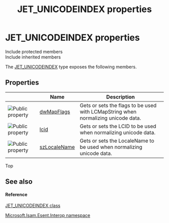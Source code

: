 ﻿---
title: JET_UNICODEINDEX properties
TOCTitle: JET_UNICODEINDEX properties
ms:assetid: Properties.T:Microsoft.Isam.Esent.Interop.JET_UNICODEINDEX
ms:mtpsurl: https://msdn.microsoft.com/library/microsoft.isam.esent.interop.jet_unicodeindex_properties(v=EXCHG.10)
ms:contentKeyID: 55104030
ms.date: 07/30/2014
ms.topic: article
---

# JET_UNICODEINDEX properties

Include protected members  
Include inherited members  

The [JET_UNICODEINDEX](./jet-unicodeindex-class.md) type exposes the following members.

## Properties

<table>
<thead>
<tr class="header">
<th> </th>
<th>Name</th>
<th>Description</th>
</tr>
</thead>
<tbody>
<tr class="odd">
<td><img src="../images/dn292128.pubproperty(exchg.10).gif" title="Public property" alt="Public property" /></td>
<td><a href="dn351121(v=exchg.10).md">dwMapFlags</a></td>
<td>Gets or sets the flags to be used with LCMapString when normalizing unicode data.</td>
</tr>
<tr class="even">
<td><img src="../images/dn292128.pubproperty(exchg.10).gif" title="Public property" alt="Public property" /></td>
<td><a href="dn351144(v=exchg.10).md">lcid</a></td>
<td>Gets or sets the LCID to be used when normalizing unicode data.</td>
</tr>
<tr class="odd">
<td><img src="../images/dn292128.pubproperty(exchg.10).gif" title="Public property" alt="Public property" /></td>
<td><a href="dn351147(v=exchg.10).md">szLocaleName</a></td>
<td>Gets or sets the LocaleName to be used when normalizing unicode data.</td>
</tr>
</tbody>
</table>


Top

## See also

#### Reference

[JET_UNICODEINDEX class](./jet-unicodeindex-class.md)

[Microsoft.Isam.Esent.Interop namespace](./microsoft.isam.esent.interop-namespace.md)